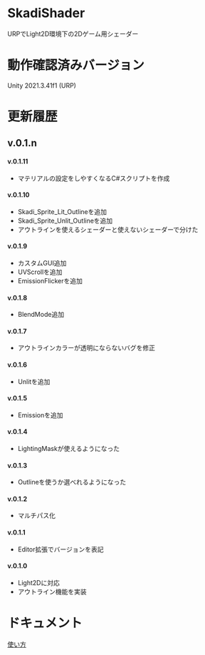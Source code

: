 # SkadiShader
URPでLight2D環境下の2Dゲーム用シェーダー

# 動作確認済みバージョン
Unity 2021.3.41f1 (URP)

# 更新履歴
## v.0.1.n 
#### v.0.1.11
* マテリアルの設定をしやすくなるC#スクリプトを作成
#### v.0.1.10
* Skadi_Sprite_Lit_Outlineを追加
* Skadi_Sprite_Unlit_Outlineを追加
* アウトラインを使えるシェーダーと使えないシェーダーで分けた
#### v.0.1.9
* カスタムGUI追加
* UVScrollを追加
* EmissionFlickerを追加
#### v.0.1.8
* BlendMode追加
#### v.0.1.7
* アウトラインカラーが透明にならないバグを修正
#### v.0.1.6
* Unlitを追加
#### v.0.1.5
* Emissionを追加
#### v.0.1.4
* LightingMaskが使えるようになった
#### v.0.1.3
* Outlineを使うか選べれるようになった
#### v.0.1.2
* マルチパス化
#### v.0.1.1
* Editor拡張でバージョンを表記
#### v.0.1.0
* Light2Dに対応
* アウトライン機能を実装

# ドキュメント
[使い方](https://github.com/ayaha401/SkadiShader/blob/main/Document/manual.md)
